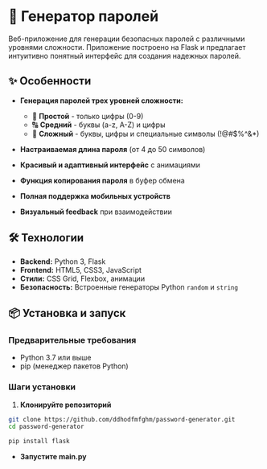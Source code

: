 
# 🔐 Генератор паролей

Веб-приложение для генерации безопасных паролей с различными уровнями сложности. Приложение построено на Flask и предлагает интуитивно понятный интерфейс для создания надежных паролей.

## ✨ Особенности

- **Генерация паролей трех уровней сложности:**
  - 🔢 **Простой** - только цифры (0-9)
  - 🔠 **Средний** - буквы (a-z, A-Z) и цифры
  - 🔣 **Сложный** - буквы, цифры и специальные символы (!@#$%^&*)

- **Настраиваемая длина пароля** (от 4 до 50 символов)
- **Красивый и адаптивный интерфейс** с анимациями
- **Функция копирования пароля** в буфер обмена
- **Полная поддержка мобильных устройств**
- **Визуальный feedback** при взаимодействии

## 🛠 Технологии

- **Backend:** Python 3, Flask
- **Frontend:** HTML5, CSS3, JavaScript
- **Стили:** CSS Grid, Flexbox, анимации
- **Безопасность:** Встроенные генераторы Python `random` и `string`

## 📦 Установка и запуск

### Предварительные требования

- Python 3.7 или выше
- pip (менеджер пакетов Python)

### Шаги установки

1. **Клонируйте репозиторий**

```bash
git clone https://github.com/ddhodfmfghm/password-generator.git
cd password-generator
```
```bash
pip install flask
```
- **Запустите main.py**
